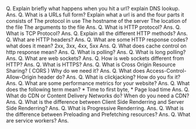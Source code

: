 Q. Explain briefly what happens when you hit a url? explain DNS lookup.
Ans. 
Q. What is a URLs full form? Explain what a url is and the four parts it consists of The protocol in use The hostname of the server The location of the file The arguments to the file
Ans.
Q. What is HTTP protocol?
Ans. 
Q. What is TCP Protocol?
Ans.
Q. Explain all the different HTTP methods?
Ans.
Q. What are HTTP headers?
Ans.
Q. What are some HTTP response codes? what does it mean? 2xx, 3xx, 4xx, 5xx
Ans.
Q. What does cache control on http response mean?
Ans.
Q. What is polling?
Ans.
Q. What is long polling?
Ans.
Q. What are web sockets?
Ans.
Q. How is web sockets different from HTTP?
Ans.
Q. What is HTTPS?
Ans. 
Q. What is Cross Origin Resource Sharing? ( CORS ) Why do we need it?
Ans.
Q. What does Access-Control-Allow-Origin header do?
Ans.
Q. What is clickjacking? How do you fix it?
Ans.
Q. What are some performance metrics for your website?
Ans. 
Q. What does the following term mean?
    * Time to first byte,
    * Page load time
Ans.
Q. What do CDN or Content Delivery Networks do? When do you need a CDN?
Ans.
Q. What is the difference between Client Side Renderring and Server Side Renderring?
Ans.
Q. What is Progressive Renderring.
Ans.
Q. What is the difference between Preloading and Prefetching resources?
Ans.
Q. What are service workers?
Ans.